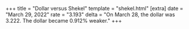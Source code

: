 +++
title = "Dollar versus Shekel"
template = "shekel.html"
[extra]
date = "March 29, 2022"
rate = "3.193"
delta = "On March 28, the dollar was 3.222. The dollar became 0.912% weaker."
+++
